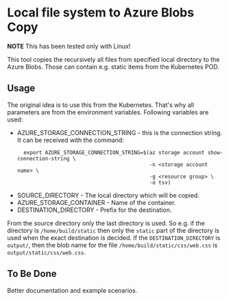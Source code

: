 # Local file system to Azure Blobs Copy

**NOTE** This has been tested only with Linux!

This tool copies the recursively all files from specified local directory to the Azure Blobs.
Those can contain e.g. static items from the Kubernetes POD.

## Usage

The original idea is to use this from the Kubernetes. That's why all parameters are from the
environment variables. Following variables are used:

* AZURE_STORAGE_CONNECTION_STRING - this is the connection string. It can be received with the
  command:
  ```
    export AZURE_STORAGE_CONNECTION_STRING=$(az storage account show-connection-string \
                                             -n <storage account name> \
                                             -g <resource group> \
                                             -o tsv)
  ```
* SOURCE_DIRECTORY - The local directory which will be copied.
* AZURE_STORAGE_CONTAINER - Name of the container.
* DESTINATION_DIRECTORY - Prefix for the destination.

From the source directory only the last directory is used. So e.g. if the directory is 
`/home/build/static` then only the `static` part of the directory is used when the exact 
destination is decided. If the `DESTINATION_DIRECTORY` is `output/`, then the blob name for the 
file `/home/build/static/css/web.css` is `output/static/css/web.css`. 


## To Be Done

Better documentation and example scenarios.